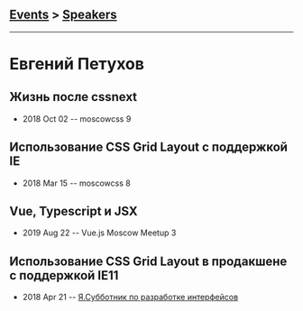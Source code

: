 ## [Events](../README.md) > [Speakers](../speakers.md)
---

# Евгений Петухов

## Жизнь после cssnext
- 2018 Oct 02 -- moscowcss 9    
## Использование CSS Grid Layout​ с поддержкой IE​
- 2018 Mar 15 -- moscowcss 8    
## Vue, Typescript и JSX
- 2019 Aug 22 -- Vue.js Moscow Meetup 3    
## Использование CSS Grid Layout в продакшене с поддержкой IE11
- 2018 Apr 21 -- [Я.Субботник по разработке интерфейсов](https://events.yandex.ru/lib/talks/5741/)    
